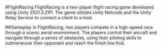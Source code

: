 #FlightRacing
FlightRacing is a two-player flight racing game developed using Unity 2021.3.21f1. The game utilizes Unity Netcode and the Unity Relay Service to connect a client to a host.

##Gameplay
In FlightRacing, two players compete in a high-speed race through a scenic aerial environment. The players control their aircraft and navigate through a series of obstacles, using their piloting skills to outmaneuver their opponent and reach the finish line first.